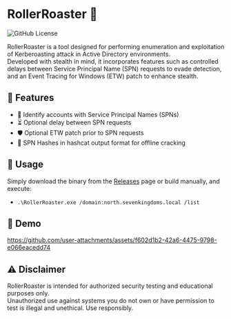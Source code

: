 # RollerRoaster 🎢

![GitHub License](https://img.shields.io/github/license/Extravenger/RollerRoaster)

RollerRoaster is a tool designed for performing enumeration and exploitation of Kerberoasting attack in Active Directory environments.</br>
Developed with stealth in mind, it incorporates features such as controlled delays between Service Principal Name (SPN) requests to evade detection, and an Event Tracing for Windows (ETW) patch to enhance stealth.

## 🔧 Features

- 🔐 Identify accounts with Service Principal Names (SPNs)</br>
- ⏳ Optional delay between SPN requests</br>
- 🛡️ Optional ETW patch prior to SPN requests</br>
- 🔑 SPN Hashes in hashcat output format for offline cracking

## 📘 Usage

Simply download the binary from the [Releases](https://github.com/Extravenger/RollerRoaster/releases/tag/RollerRoaster-1.0) page or build manually, and execute:

- `.\RollerRoaster.exe /domain:north.sevenkingdoms.local /list`

## 🎥 Demo

https://github.com/user-attachments/assets/f602d1b2-42a6-4475-9798-e066eacedd74

## ⚠️ Disclaimer

RollerRoaster is intended for authorized security testing and educational purposes only.</br>
Unauthorized use against systems you do not own or have permission to test is illegal and unethical. Use responsibly.
